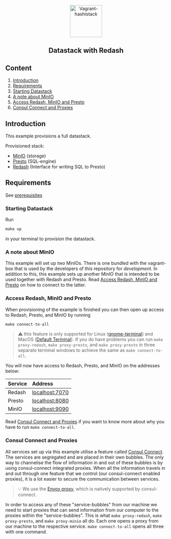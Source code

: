 <!-- markdownlint-disable MD041 -->
<!-- markdownlint-disable MD028 -->
<p align="center"><img width="100px" src="https://www.svgrepo.com/show/12675/bar-chart.svg" align="center" alt="Vagrant-hashistack" /><h2 align="center">Datastack with Redash</h2></p>

## Content
1. [Introduction](#introduction)
2. [Requirements](#requirements)
3. [Starting Datastack](#starting-datastack)
4. [A note about MinIO](#a-note-about-minio)
5. [Access Redash, MinIO and Presto](#access-redash-minio-and-presto)
6. [Consul Connect and Proxies](#consul-connect-and-proxies)

## Introduction
This example provisions a full datastack.

Provisioned stack:
- [MinIO](https://min.io/) (storage)
- [Presto](https://prestodb.io/) (SQL-engine)
- [Redash](https://redash.io/) (Interface for writing SQL to Presto)

## Requirements
See [prerequisites](../../template_README.md#install-prerequisites)

### Starting Datastack
Run
```makefile
make up
```
in your terminal to provision the datastack.

### A note about MinIO
This example will set up _two_ MinIOs. There is one bundled with the vagrant-box that is used by the developers of this repository for _development_. In addition to this, this example sets up another MinIO that is intended to be used together with Redash and Presto. Read [Access Redash, MinIO and Presto](#access-redash-minio-and-presto) on how to connect to the latter.


### Access Redash, MinIO and Presto
When provisioning of the example is finished you can then open up access to Redash, Presto, and MinIO by running
```makefile
make connect-to-all
```

> :warning: this feature is only supported for Linux ([gnome-terminal](https://help.gnome.org/users/gnome-terminal/stable/)) and MacOS ([Default Terminal](https://en.wikipedia.org/wiki/Terminal_(macOS))). If you do have problems you can run `make proxy-redash`, `make proxy-presto`, and `make proxy-presto` in three separate terminal windows to achieve the same as `make connect-to-all`.

You will now have access to Redash, Presto, and MinIO on the addresses below:

|Service|Address|
|:--|:--|
|Redash|[localhost:7070](localhost:7070)|
|Presto|[localhost:8080](localhost:8080)|
|MinIO|[localhost:9090](localhost:9090)|

Read [Consul Connect and Proxies](#consul-connect-and-proxies) if you want to know more about why you have to run `make connect-to-all`.

### Consul Connect and Proxies
All services set up via this example utilise a feature called [Consul Connect](https://www.consul.io/docs/connect). The services are segregated and are placed in their own bubbles. The only way to channelise the flow of information in and out of these bubbles is by using consul-connect integrated proxies. When all the information travels in and out through one feature that we control (our consul-connect enabled proxies), it is a lot easier to secure the communication between services.

> :bulb: We use the [Envoy proxy](https://www.envoyproxy.io/), which is natively supported by consul-connect.

In order to access any of these "service-bubbles" from our machine we need to start proxies that can send information from our computer to the proxies within the "service-bubbles". This is what `make proxy-redash`, `make proxy-presto`, and `make proxy-minio` all do. Each one opens a proxy from our machine to the respective service. `make connect-to-all` opens all three with one command.
